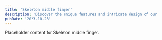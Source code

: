 ```yaml
---
title: 'Skeleton middle finger'
description: 'Discover the unique features and intricate design of our Skeleton middle finger. Perfect for various applications, this piece adds a touch of creativity and innovation to any setting.'
pubDate: '2023-10-23'
---
```


Placeholder content for Skeleton middle finger.